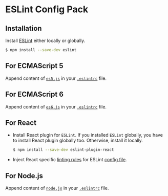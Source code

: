 # ESLint Config Pack

## Installation

Install [ESLint](https://www.github.com/eslint/eslint) either locally or globally.

```sh
$ npm install --save-dev eslint
```

## For ECMAScript 5

Append content of [`es5.js`](es5.js) in your [`.eslintrc`](../.eslintrc) file.

## For ECMAScript 6

Append content of [`es6.js`](es6.js) in your [`.eslintrc`](../.eslintrc) file.

## For React

- Install React plugin for `ESLint`. If you installed `ESLint` globally, you have to install React plugin globally too. Otherwise, install it locally.

  ```sh
  $ npm install --save-dev eslint-plugin-react
  ```

- Inject React specific [linting rules](react.js) for ESLint [config file](../.eslintrc).

## For Node.js

Append content of [`node.js`](node.js) in your [`.eslintrc`](../.eslintrc) file.
